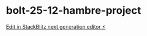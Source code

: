 # bolt-25-12-hambre-project

[Edit in StackBlitz next generation editor ⚡️](https://stackblitz.com/~/github.com/MiguelAlvRed/bolt-25-12-hambre-project)